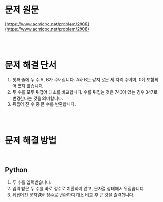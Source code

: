 # 문제 원문

[https://www.acmicpc.net/problem/2908](https://www.acmicpc.net/problem/2908)

<br><br>

# 문제 해결 단서

1. 첫째 줄에 두 수 A, B가 주어집니다. A와 B는 같지 않은 세 자리 수이며, 0이 포함되어 있지 않습니다.
2. 두 수를 모두 뒤집어 대소를 비교합니다. 수를 뒤집는 것은 743이 있는 경우 347로 변경한다는 것을 의미합니다.
3. 뒤집어 진 수 중 큰 수를 반환합니다.

<br><br>

# 문제 해결 방법

<br>

## Python

1. 두 수를 입력받습니다.
2. 입력 받은 두 수를 바로 정수로 치환하지 않고, 문자열 상태에서 뒤집습니다.
3. 뒤집어진 문자열을 정수로 변환하여 대소 비교 후 큰 것을 출력합니다.

